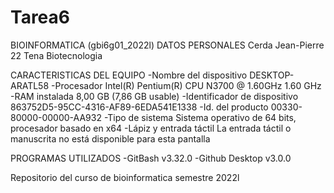 # Tarea6
BIOINFORMATICA (gbi6g01_2022l)
DATOS PERSONALES
Cerda Jean-Pierre 22 Tena Biotecnologia

CARACTERISTICAS DEL EQUIPO
-Nombre del dispositivo DESKTOP-ARATL58 -Procesador Intel(R) Pentium(R) CPU N3700 @ 1.60GHz 1.60 GHz -RAM instalada 8,00 GB (7,86 GB usable) -Identificador de dispositivo 863752D5-95CC-4316-AF89-6EDA541E1338 -Id. del producto 00330-80000-00000-AA932 -Tipo de sistema Sistema operativo de 64 bits, procesador basado en x64 -Lápiz y entrada táctil La entrada táctil o manuscrita no está disponible para esta pantalla

PROGRAMAS UTILIZADOS
-GitBash v3.32.0 -Github Desktop v3.0.0

Repositorio del curso de bioinformatica semestre 2022l
